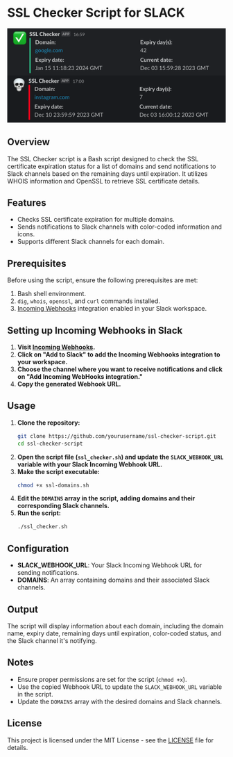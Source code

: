 # SSL Checker Script for SLACK
![Alt text](slack-channel.png?raw=true "SSL Checker & Slack Channel message")
## Overview

The SSL Checker script is a Bash script designed to check the SSL certificate expiration status for a list of domains and send notifications to Slack channels based on the remaining days until expiration. It utilizes WHOIS information and OpenSSL to retrieve SSL certificate details.

## Features

- Checks SSL certificate expiration for multiple domains.
- Sends notifications to Slack channels with color-coded information and icons.
- Supports different Slack channels for each domain.

## Prerequisites

Before using the script, ensure the following prerequisites are met:

1. Bash shell environment.
2. `dig`, `whois`, `openssl`, and `curl` commands installed.
3. [Incoming Webhooks](https://slack.com/apps/A0F7XDUAZ-incoming-webhooks?tab=more_info) integration enabled in your Slack workspace.

## Setting up Incoming Webhooks in Slack

1. **Visit [Incoming Webhooks](https://slack.com/apps/A0F7XDUAZ-incoming-webhooks?tab=more_info).**
2. **Click on "Add to Slack" to add the Incoming Webhooks integration to your workspace.**
3. **Choose the channel where you want to receive notifications and click on "Add Incoming WebHooks integration."**
4. **Copy the generated Webhook URL.**

## Usage

1. **Clone the repository:**
    ```bash
    git clone https://github.com/yourusername/ssl-checker-script.git
    cd ssl-checker-script
    ```
2. **Open the script file (`ssl_checker.sh`) and update the `SLACK_WEBHOOK_URL` variable with your Slack Incoming Webhook URL.**
3. **Make the script executable:**
    ```bash
    chmod +x ssl-domains.sh
    ```
4. **Edit the `DOMAINS` array in the script, adding domains and their corresponding Slack channels.**
5. **Run the script:**
    ```bash
    ./ssl_checker.sh
    ```

## Configuration
- __SLACK_WEBHOOK_URL__: Your Slack Incoming Webhook URL for sending notifications.
- __DOMAINS__: An array containing domains and their associated Slack channels.

## Output
The script will display information about each domain, including the domain name, expiry date, remaining days until expiration, color-coded status, and the Slack channel it's notifying.

## Notes
- Ensure proper permissions are set for the script (`chmod +x`).
- Use the copied Webhook URL to update the `SLACK_WEBHOOK_URL` variable in the script.
- Update the `DOMAINS` array with the desired domains and Slack channels.

## License

This project is licensed under the MIT License - see the [LICENSE](LICENSE) file for details.
